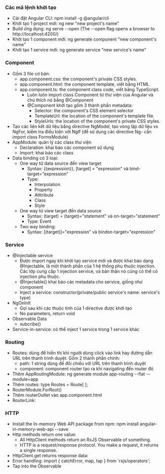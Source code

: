 ### Các mã lệnh khởi tạo
- Cài đặt Angular CLI: npm install -g @angular/cli
- Khởi tạo 1 project mới: ng new "new project's name"
- Build ứng dụng: ng serve --open (The --open flag opens a browser to http://localhost:4200/)
- Khởi tạo 1 component mới: ng generate component "new component's name"
- Khởi tạo 1 service mới: ng generate service "new service's name"
### Component
- Gồm 3 file cơ bản:
  - app.component.css: the component's private CSS styles.
  - app.component.html: the component template, viết bằng HTML.
  - app.component.ts: the component class code, viết bằng TypeScript.
    - Luôn luôn import class Component từ thư viện của Angular và chú thích nó bằng @Component
    - @Component khởi tạo gồm 3 thành phần metadata:
      - Selector:  the component's CSS element selector
      - TemplateUrl: the location of the component's template file.
      - StyleUrls: the location of the component's private CSS styles.
- Tạo các liên kết dữ liệu bằng directive NgModel, tạo vòng lặp dữ liệu vs NgFor, kiểm tra điều kiện với NgIf (để sử dụng các directive Ng- cần import class FormsModule)
- AppModule: quản lý các class thư viện
  - Declaration: khai báo các component sử dụng
  - Import: khai báo các class
- Data binding có 3 loại:
  - One way từ data source đến view target
    - Syntax: {{expression}}, [target] = "expression" và bind-target="expression"
    - Type:
      - Interpolation
      - Property
      - Atttribute
      - Class
      - Style
  - One way từ view target đến data source
    - Syntax: (target) = (target)="statement" và on-target="statement"
    - Type: Event
  - Two way binding:
    - Syntax: [(target)]="expression" và bindon-target="expression"
### Service
- @Injectable service
  - Được import ngay khi khởi tạo service mới và được khai báo dạng @Injectable, là một thành phần của 1 hệ thống phụ thuộc injection. Các lớp cung cấp 1 injection service, và bản thân nó cũng có thể có injection phụ thuộc.
  - @Injectable() khai báo các metadata cho service, giống như component
  - Inject a service: constructor(private/public service's name: service's type)
- NgOnInIt
  - Gọi sau khi các thuộc tính của 1 directive được khởi tạo
  - No parameters, return void
- Observable Data
  - subcribe()
- Service-in-service: có thể inject 1 service trong 1 service khác
### Routing
- Routes: dùng để hiển thị khi người dùng click vào link hay đường dẫn URL trên thanh trình duyệt. Gồm 2 thành phần chính:
  - path: 1 string dùng để đối chiếu với URL trên thanh trình duyệt
  - component: component router tạo ra khi navigating đến router đó
- Thêm AppRoutingModule: ng generate module app-routing --flat --module=app
- Thêm routes: type Routes = Route[ ];
- RouterModule.ForRoot()
- Thêm routerOutlet vào app.component.html
- RouterLink: 
### HTTP
- Install the In-memory Web API package from npm: npm install angular-in-memory-web-api --save
- Http methods return one value:
  - All HttpClient methods return an RxJS Observable of something.
  - HTTP is a request/response protocol. You make a request, it returns a single response.
- HttpClient.get returns response data:
- Error handling: import { catchError, map, tap } from 'rxjs/operators';
- Tap into the Observable
